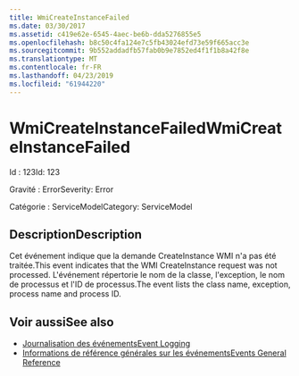 ```yaml
---
title: WmiCreateInstanceFailed
ms.date: 03/30/2017
ms.assetid: c419e62e-6545-4aec-be6b-dda5276855e5
ms.openlocfilehash: b8c50c4fa124e7c5fb43024efd73e59f665acc3e
ms.sourcegitcommit: 9b552addadfb57fab0b9e7852ed4f1f1b8a42f8e
ms.translationtype: MT
ms.contentlocale: fr-FR
ms.lasthandoff: 04/23/2019
ms.locfileid: "61944220"
---
```

# <a name="wmicreateinstancefailed"></a><span data-ttu-id="e3451-102">WmiCreateInstanceFailed</span><span class="sxs-lookup"><span data-stu-id="e3451-102">WmiCreateInstanceFailed</span></span>
<span data-ttu-id="e3451-103">Id : 123</span><span class="sxs-lookup"><span data-stu-id="e3451-103">Id: 123</span></span>  
  
 <span data-ttu-id="e3451-104">Gravité : Error</span><span class="sxs-lookup"><span data-stu-id="e3451-104">Severity: Error</span></span>  
  
 <span data-ttu-id="e3451-105">Catégorie : ServiceModel</span><span class="sxs-lookup"><span data-stu-id="e3451-105">Category: ServiceModel</span></span>  
  
## <a name="description"></a><span data-ttu-id="e3451-106">Description</span><span class="sxs-lookup"><span data-stu-id="e3451-106">Description</span></span>  
 <span data-ttu-id="e3451-107">Cet événement indique que la demande CreateInstance WMI n'a pas été traitée.</span><span class="sxs-lookup"><span data-stu-id="e3451-107">This event indicates that the WMI CreateInstance request was not processed.</span></span> <span data-ttu-id="e3451-108">L'événement répertorie le nom de la classe, l'exception, le nom de processus et l'ID de processus.</span><span class="sxs-lookup"><span data-stu-id="e3451-108">The event lists the class name, exception, process name and process ID.</span></span>  
  
## <a name="see-also"></a><span data-ttu-id="e3451-109">Voir aussi</span><span class="sxs-lookup"><span data-stu-id="e3451-109">See also</span></span>

- [<span data-ttu-id="e3451-110">Journalisation des événements</span><span class="sxs-lookup"><span data-stu-id="e3451-110">Event Logging</span></span>](../../../../../docs/framework/wcf/diagnostics/event-logging/index.md)
- [<span data-ttu-id="e3451-111">Informations de référence générales sur les événements</span><span class="sxs-lookup"><span data-stu-id="e3451-111">Events General Reference</span></span>](../../../../../docs/framework/wcf/diagnostics/event-logging/events-general-reference.md)
